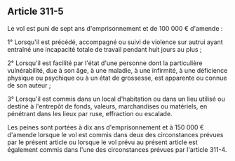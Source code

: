 Article 311-5
----
Le vol est puni de sept ans d'emprisonnement et de 100 000 € d'amende :

1° Lorsqu'il est précédé, accompagné ou suivi de violence sur autrui ayant
entraîné une incapacité totale de travail pendant huit jours au plus ;

2° Lorsqu'il est facilité par l'état d'une personne dont la particulière
vulnérabilité, due à son âge, à une maladie, à une infirmité, à une déficience
physique ou psychique ou à un état de grossesse, est apparente ou connue de son
auteur ;

3° Lorsqu'il est commis dans un local d'habitation ou dans un lieu utilisé ou
destiné à l'entrepôt de fonds, valeurs, marchandises ou matériels, en pénétrant
dans les lieux par ruse, effraction ou escalade.

Les peines sont portées à dix ans d'emprisonnement et à 150 000 € d'amende
lorsque le vol est commis dans deux des circonstances prévues par le présent
article ou lorsque le vol prévu au présent article est également commis dans
l'une des circonstances prévues par l'article 311-4.
